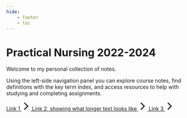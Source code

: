 ```yaml
---
hide: 
    - footer
    - toc
---
```


# Practical Nursing 2022-2024

Welcome to my personal collection of notes. 

Using the left-side navigation panel you can explore course notes, find definitions with the key term index, and access resources to help with studying and completing assignments.

<div class="cagov-grid"> <a href="#" class="no-deco cagov-card"> <span class="card-text">Link 1</span> <svg xmlns="http://www.w3.org/2000/svg" enable-background="new 0 0 24 24" height="24px" viewBox="0 0 24 24" width="24px" > <g> <path d="M0,0h24v24H0V0z" fill="none" /> </g> <g> <polygon points="6.23,20.23 8,22 18,12 8,2 6.23,3.77 14.46,12" /> </g> </svg> </a> <a href="#" class="no-deco cagov-card"> <span class="card-text">Link 2, showing what longer text looks like</span> <svg xmlns="http://www.w3.org/2000/svg" enable-background="new 0 0 24 24" height="24px" viewBox="0 0 24 24" width="24px" > <g> <path d="M0,0h24v24H0V0z" fill="none" /> </g> <g> <polygon points="6.23,20.23 8,22 18,12 8,2 6.23,3.77 14.46,12" /> </g> </svg> </a> <a href="#" class="no-deco cagov-card"> <span class="card-text">Link 3</span> <svg xmlns="http://www.w3.org/2000/svg" enable-background="new 0 0 24 24" height="24px" viewBox="0 0 24 24" width="24px" > <g> <path d="M0,0h24v24H0V0z" fill="none" /> </g> <g> <polygon points="6.23,20.23 8,22 18,12 8,2 6.23,3.77 14.46,12" /> </g> </svg> </a> </div>